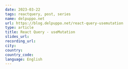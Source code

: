 ```yaml
---
date: 2023-03-22
tags: reactquery, post, series
name: delpuppo.net
url: https://blog.delpuppo.net/react-query-usemutation
type: article
title: React Query - useMutation
slides_url:
recording_url:
city:
country:
country_code:
language: English
---
```

